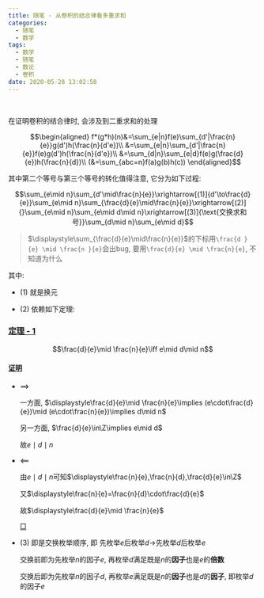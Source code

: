 ```yaml
---
title: 随笔 - 从卷积的结合律看多重求和
categories:
  - 随笔
  - 数学
tags:
  - 数学
  - 随笔
  - 数论
  - 卷积
date: 2020-05-28 13:02:58
---
```

$\;$
<!-- more -->

在证明卷积的结合律时, 会涉及到二重求和的处理

$$\begin{aligned}
  f*(g*h)(n)&=\sum_{e|n}f(e)\sum_{d'|\frac{n}{e}}g(d')h(\frac{n}{d'e})\\
  &=\sum_{e|n}\sum_{d'|\frac{n}{e}}f(e)g(d')h(\frac{n}{d'e})\\
  &=\sum_{d|n}\sum_{e|d}f(e)g(\frac{d}{e})h(\frac{n}{d})\\
  (&=\sum_{abc=n}f(a)g(b)h(c))
\end{aligned}$$

其中第二个等号与第三个等号的转化值得注意, 它分为如下过程:

$$\sum_{e\mid n}\sum_{d'\mid\frac{n}{e}}\xrightarrow[(1)]{d'\to\frac{d}{e}}\sum_{e\mid n}\sum_{\frac{d}{e}\mid\frac{n}{e}}\xrightarrow[(2)]{}\sum_{e\mid n}\sum_{e\mid d\mid n}\xrightarrow[(3)]{\text{交换求和号}}\sum_{d\mid n}\sum_{e\mid d}$$

> $\displaystyle\sum_{\frac{d}{e}\mid\frac{n}{e}}$的下标用`\frac{d }{e} \mid \frac{n }{e}`会出bug, 要用`\frac{d}{e} \mid \frac{n}{e}`, 不知道为什么

其中:

- (1) 就是换元

- (2) 依赖如下定理:

### <a href="#end-t-1" id="t-1">定理 - 1</a>

  $$\frac{d}{e}\mid \frac{n}{e}\iff e\mid d\mid n$$

#### <a href="#t-1" id="p-t-1">证明</a>

- $\implies$

    一方面, $\displaystyle\frac{d}{e}\mid \frac{n}{e}\implies (e\cdot\frac{d}{e})\mid (e\cdot\frac{n}{e})\implies d\mid n$

    另一方面, $\frac{d}{e}\in\Z\implies e\mid d$

    故$e\mid d\mid n$

- $\impliedby$

    由$e\mid d\mid n$可知$\displaystyle\frac{n}{e},\frac{n}{d},\frac{d}{e}\in\Z$

    又$\displaystyle\frac{n}{e}=\frac{n}{d}\cdot\frac{d}{e}$

    故$\displaystyle\frac{d}{e}\mid \frac{n}{e}$

  <a href="#p-t-1" id="end-t-1">$\Box$</a>

- (3) 即是交换枚举顺序, 即 先枚举$e$后枚举$d\longrightarrow$先枚举$d$后枚举$e$

  交换前即为先枚举$n$的因子$e$, 再枚举$d$满足既是$n$的**因子**也是$e$的**倍数**

  交换后即为先枚举$n$的因子$d$, 再枚举$e$满足既是$n$的**因子**也是$d$的**因子**, 即枚举$d$的因子$e$
